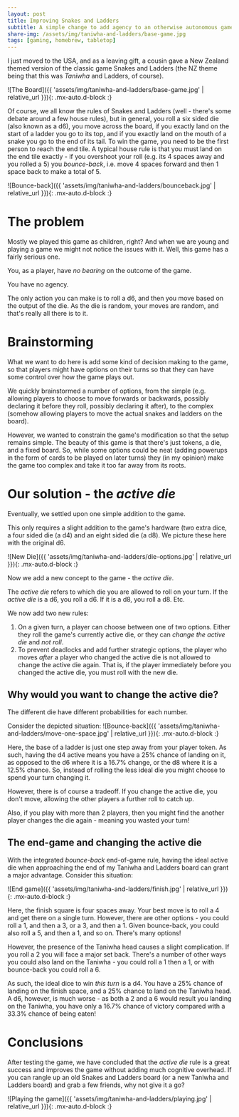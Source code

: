 ```yaml
---
layout: post
title: Improving Snakes and Ladders
subtitle: A simple change to add agency to an otherwise autonomous game
share-img: /assets/img/taniwha-and-ladders/base-game.jpg
tags: [gaming, homebrew, tabletop]
---
```


I just moved to the USA, and as a leaving gift, a cousin gave a New Zealand themed version of the classic game Snakes and Ladders (the NZ theme being that this was *Taniwha* and Ladders, of course).

![The Board]({{ 'assets/img/taniwha-and-ladders/base-game.jpg' | relative_url }}){: .mx-auto.d-block :}

Of course, we all know the rules of Snakes and Ladders (well - there's some debate around a few house rules), but in general, you roll a six sided die (also known as a d6), you move across the board, if you exactly land on the start of a ladder you go to its top, and if you exactly land on the mouth of a snake you go to the end of its tail. To win the game, you need to be the first person to reach the end tile. A typical house rule is that you must land on the end tile exactly - if you overshoot your roll (e.g. its 4 spaces away and you rolled a 5) you *bounce-back*, i.e. move 4 spaces forward and then 1 space back to make a total of 5.

![Bounce-back]({{ 'assets/img/taniwha-and-ladders/bounceback.jpg' | relative_url }}){: .mx-auto.d-block :}

# The problem

Mostly we played this game as children, right? And when we are young and playing a game we might not notice the issues with it. Well, this game has a fairly serious one. 

You, as a player, have *no bearing* on the outcome of the game. 

You have no agency. 

The only action you can make is to roll a d6, and then you move based on the output of the die. As the die is random, your moves are random, and that's really all there is to it.

# Brainstorming

What we want to do here is add some kind of decision making to the game, so that players might have options on their turns so that they can have some control over how the game plays out.

We quickly brainstormed a number of options, from the simple (e.g. allowing players to choose to move forwards or backwards, possibly declaring it before they roll, possibly declaring it after), to the complex (somehow allowing players to move the actual snakes and ladders on the board). 

However, we wanted to constrain the game's modification so that the setup remains simple. The beauty of this game is that there's just tokens, a die, and a fixed board. So, while some options could be neat (adding powerups in the form of cards to be played on later turns) they (in my opinion) make the game too complex and take it too far away from its roots.

# Our solution - the *active die*

Eventually, we settled upon one simple addition to the game. 

This only requires a slight addition to the game's hardware (two extra dice, a four sided die (a d4) and an eight sided die (a d8). We picture these here with the original d6.

![New Die]({{ 'assets/img/taniwha-and-ladders/die-options.jpg' | relative_url }}){: .mx-auto.d-block :}

Now we add a new concept to the game - the *active die*.

The *active die* refers to which die you are allowed to roll on your turn. If the *active die* is a d6, you roll a d6. If it is a d8, you roll a d8. Etc.

We now add two new rules:
1. On a given turn, a player can choose between one of two options. Either they roll the game's currently active die, or they can *change the active die* and *not roll*.
2. To prevent deadlocks and add further strategic options, the player who moves *after* a player who changed the active die is not allowed to change the active die again. That is, if the player immediately before you changed the active die, you must roll with the new die.

## Why would you want to change the active die?

The different die have different probabilities for each number. 

Consider the depicted situation:
![Bounce-back]({{ 'assets/img/taniwha-and-ladders/move-one-space.jpg' | relative_url }}){: .mx-auto.d-block :}

Here, the base of a ladder is just one step away from your player token.
As such, having the d4 active means you have a 25% chance of landing on it, as opposed to the d6 where it is a 16.7% change, or the d8 where it is a 12.5% chance. 
So, instead of rolling the less ideal die you might choose to spend your turn changing it.

However, there is of course a tradeoff. If you change the active die, you don't move, allowing the other players a further roll to catch up.

Also, if you play with more than 2 players, then you might find the another player changes the die again - meaning you wasted your turn!

## The end-game and changing the active die

With the integrated *bounce-back* end-of-game rule, having the ideal active die when approaching the end of my Taniwha and Ladders board can grant a major advantage.
Consider this situation:

![End game]({{ 'assets/img/taniwha-and-ladders/finish.jpg' | relative_url }}){: .mx-auto.d-block :}

Here, the finish square is four spaces away. Your best move is to roll a 4 and get there on a single turn. However, there are other options - you could roll a 1, and then a 3, or a 3, and then a 1. Given bounce-back, you could also roll a 5, and then a 1, and so on. There's many options!

However, the presence of the Taniwha head causes a slight complication. If you roll a 2 you will face a major set back. 
There's a number of other ways you could also land on the Taniwha - you could roll a 1 then a 1, or with bounce-back you could roll a 6.

As such, the ideal dice to win *this turn* is a d4. You have a 25% chance of landing on the finish space, and a 25% chance to land on the Taniwha head. A d6, however, is much worse - as both a 2 and a 6 would result you landing on the Taniwha, you have only a 16.7% chance of victory compared with a 33.3% chance of being eaten!

# Conclusions

After testing the game, we have concluded that the *active die* rule is a great success and improves the game without adding much cognitive overhead. If you can rangle up an old Snakes and Ladders board (or a new Taniwha and Ladders board) and grab a few friends, why not give it a go?

![Playing the game]({{ 'assets/img/taniwha-and-ladders/playing.jpg' | relative_url }}){: .mx-auto.d-block :}


